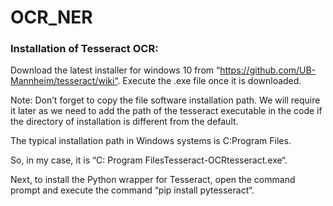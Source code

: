 # OCR_NER

### Installation of Tesseract OCR:
Download the latest installer for windows 10 from “https://github.com/UB-Mannheim/tesseract/wiki“. Execute the .exe file once it is downloaded.

Note: Don’t forget to copy the file software installation path. We will require it later as we need to add the path of the tesseract executable in the code if the directory of installation is different from the default.

The typical installation path in Windows systems is C:Program Files.

So, in my case, it is “C: Program FilesTesseract-OCRtesseract.exe“.

Next, to install the Python wrapper for Tesseract, open the command prompt and execute the command “pip install pytesseract“.
